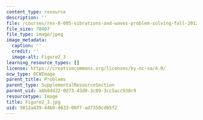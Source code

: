 ```yaml
---
content_type: resource
description: ''
file: /courses/res-8-005-vibrations-and-waves-problem-solving-fall-2012/9812a43944b8d63300f7ad7350cd65f2_figure2_3.jpg
file_size: 78407
file_type: image/jpeg
image_metadata:
  caption: ''
  credit: ''
  image-alt: Figure2_3
learning_resource_types: []
license: https://creativecommons.org/licenses/by-nc-sa/4.0/
ocw_type: OCWImage
parent_title: Problems
parent_type: SupplementalResourceSection
parent_uid: a8b8dd22-0d73-43d0-3c09-3cc5acc938c9
resourcetype: Image
title: Figure2_3.jpg
uid: 9812a439-44b8-d633-00f7-ad7350cd65f2
---
```


